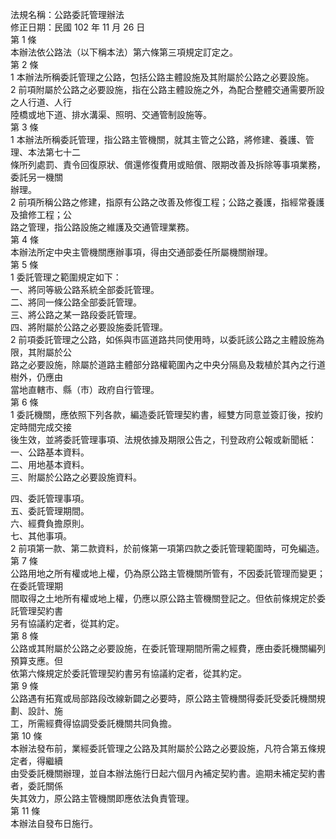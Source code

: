 法規名稱：公路委託管理辦法  
修正日期：民國 102 年 11 月 26 日  
第 1 條  
本辦法依公路法（以下稱本法）第六條第三項規定訂定之。  
第 2 條  
1 本辦法所稱委託管理之公路，包括公路主體設施及其附屬於公路之必要設施。  
2 前項附屬於公路之必要設施，指在公路主體設施之外，為配合整體交通需要所設之人行道、人行  
陸橋或地下道、排水溝渠、照明、交通管制設施等。  
第 3 條  
1 本辦法所稱委託管理，指公路主管機關，就其主管之公路，將修建、養護、管理、本法第七十二  
條所列處罰、責令回復原狀、償還修復費用或賠償、限期改善及拆除等事項業務，委託另一機關  
辦理。  
2 前項所稱公路之修建，指原有公路之改善及修復工程；公路之養護，指經常養護及搶修工程；公  
路之管理，指公路設施之維護及交通管理業務。  
第 4 條  
本辦法所定中央主管機關應辦事項，得由交通部委任所屬機關辦理。  
第 5 條  
1 委託管理之範圍規定如下：  
一、將同等級公路系統全部委託管理。  
二、將同一條公路全部委託管理。  
三、將公路之某一路段委託管理。  
四、將附屬於公路之必要設施委託管理。  
2 前項委託管理之公路，如係與市區道路共同使用時，以委託該公路之主體設施為限，其附屬於公  
路之必要設施，除屬於道路主體部分路權範圍內之中央分隔島及栽植於其內之行道樹外，仍應由  
當地直轄市、縣（市）政府自行管理。  
第 6 條  
1 委託機關，應依照下列各款，編造委託管理契約書，經雙方同意並簽訂後，按約定時間完成交接  
後生效，並將委託管理事項、法規依據及期限公告之，刊登政府公報或新聞紙：  
一、公路基本資料。  
二、用地基本資料。  
三、附屬於公路之必要設施資料。  


四、委託管理事項。  
五、委託管理期間。  
六、經費負擔原則。  
七、其他事項。  
2 前項第一款、第二款資料，於前條第一項第四款之委託管理範圍時，可免編造。  
第 7 條  
公路用地之所有權或地上權，仍為原公路主管機關所管有，不因委託管理而變更；在委託管理期  
間取得之土地所有權或地上權，仍應以原公路主管機關登記之。但依前條規定於委託管理契約書  
另有協議約定者，從其約定。  
第 8 條  
公路或其附屬於公路之必要設施，在委託管理期間所需之經費，應由委託機關編列預算支應。但  
依第六條規定於委託管理契約書另有協議約定者，從其約定。  
第 9 條  
公路遇有拓寬或局部路段改線新闢之必要時，原公路主管機關得委託受委託機關規劃、設計、施  
工，所需經費得協調受委託機關共同負擔。  
第 10 條  
本辦法發布前，業經委託管理之公路及其附屬於公路之必要設施，凡符合第五條規定者，得繼續  
由受委託機關辦理，並自本辦法施行日起六個月內補定契約書。逾期未補定契約書者，委託關係  
失其效力，原公路主管機關即應依法負責管理。  
第 11 條  
本辦法自發布日施行。  


